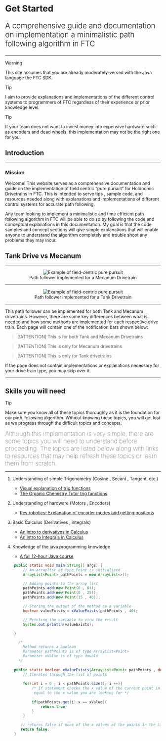 # Get Started

<p style = "font-weight : 300; font-size : 24px;">
A comprehensive guide and documentation on implementation a minimalistic path following algorithm in FTC
</p>

---

>[!WARNING]
> This site assumes that you are already moderately-versed with the Java language the FTC SDK.

> [!TIP]
> I aim to provide explanations and implementations of the different control systems to programmers of FTC regardless of their experience or prior knowledge level.

> [!TIP]
> If your team does not want to invest money into expensive hardware such as encoders and dead wheels, this implementation may not be the right one for you.


## Introduction

---


### Mission
Welcome! This website serves as a comprehensive documentation and guide on the implementation of field centric “pure pursuit” for Holonomic Drivetrains in FTC.
This is intended to serve tips , sample code, and resources needed along with explanations and implementations of different control systems for accurate path following.

Any team looking to implement a minimalistic and time efficient path following algorithm in FTC will be able to do so by following the code and conceptual explanations in this documentation.
My goal is that the code samples and concept sections will give simple explanations that will
enable anyone to understand the algorithm completely and trouble shoot any problems they may incur.


## Tank Drive vs Mecanum


---


<figure align="center">
    <img src="Images/field-centric-pure-pursuit-implementation.gif" class="rounded-lg" alt="Example of field-centric pure pursuit" style="border-radius:1.5%;">
    <figcaption class="mt-2 text-sm text-center text-gray-600">Path follower implemented for a Mecanum Drivetrain</figcaption>
</figure>

---

<figure align="center">
    <img src="Images/tank-follow.gif" class="rounded-lg" alt="Example of field-centric pure pursuit" style="border-radius:1.5%;">
    <figcaption class="mt-2 text-sm text-center text-gray-600">Path follower implemented for a Tank Drivetrain</figcaption>
</figure>


---

This path follower can be implemented for both Tank and Mecanum drivetrains. However, there are some key differences between what is needed and how some methods are implemented for each respective drive train.
Each page will contain one of the notification bars shown below:

> [!ATTENTION]
> This is for both Tank and Mecanum Drivetrains

> [!ATTENTION]
> This is only for Mecanum drivetrains

> [!ATTENTION]
> This is only for Tank drivetrains

If the page does not contain implementations or explanations necessary for your drive train type, you may skip over it.

---

## Skills you will need

> [!TIP]
> Make sure you know all of these topics thoroughly as it is the foundation for our path-following algorithm. Without knowing these topics, you will get lost as we progress through the difficult topics and concepts.

<span style = "font-size : 20px; font-weight : 100;">
Although this implementation is very simple, there are some topics you will need to understand before proceeding. The topics are listed below along with links to resources that may help refresh these topics or learn them from scratch.
</span>

---

1. Understanding of simple Trigonometry (Cosine , Secant , Tangent, etc.)
   - [Visual explanation of trig functions](https://www.mathsisfun.com/sine-cosine-tangent.html)
   - [The Organic Chemistry Tutor trig functions](https://www.youtube.com/watch?v=HAole1-hadc)

2. Understanding of hardware (Motors , Encoders)
   - [Rev robotics: Explanation of encoder modes and getting positions](https://docs.revrobotics.com/rev-control-system/programming/using-encoder-feedback)

3. Basic Calculus (Derivatives , integrals)
   - [An intro to derivatives in Calculus](https://www.mathsisfun.com/calculus/derivatives-introduction.html)
   - [An intro to Integrals in Calculus](https://www.cuemath.com/calculus/integral/)

4. Knowledge of the java programming knowledge
   - [A full 12-hour Java course](https://www.youtube.com/watch?v=xk4_1vDrzzo)


```java 
    public static void main(String[] args) {
        // An arraylist of type Point is initialized
        ArrayList<Point> pathPoints = new ArrayList<>();

        // Adding points to the array list
        pathPoints.add(new Point(0 , 0));
        pathPoints.add(new Point(0 , 25));
        pathPoints.add(new Point(15 , 40));

        // Storing the output of the method as a variable
        boolean valueExists = xValueExists(pathPoints , 40);

        // Printing the variable to view the result
        System.out.println(valueExists);

    }

      /*
        Method returns a boolean
        Parameter pathPoints is of type ArrayList<Point>
        Parameter xValue is of type double
      */
  
    public static boolean xValueExists(ArrayList<Point> pathPoints , double xValue){
        // Iterates through the list of points
  
        for(int i = 0 ; i < pathPoints.size(); i ++){
            /* If statement checks the x value of the current point in the iteration process is
             equal to the x value you are looking for */
  
            if(pathPoints.get(i).x == xValue){
                return true;
            }
        }

       // returns false if none of the x values of the points in the list were equal to the xValue
       return false;
    }
```


